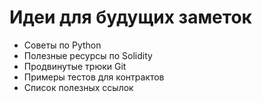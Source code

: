 # Идеи для будущих заметок

- Советы по Python
- Полезные ресурсы по Solidity
- Продвинутые трюки Git
- Примеры тестов для контрактов
- Список полезных ссылок
